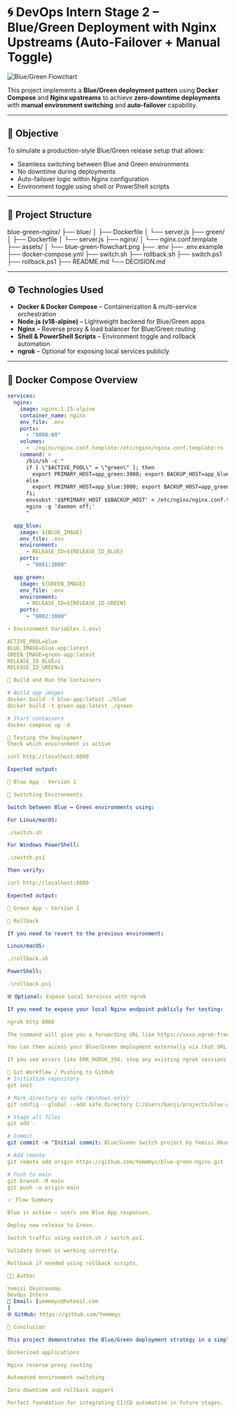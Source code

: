 # 🌀 DevOps Intern Stage 2 – Blue/Green Deployment with Nginx Upstreams (Auto-Failover + Manual Toggle)

![Blue/Green Flowchart](assets/blue-green-flowchart.png)

This project implements a **Blue/Green deployment pattern** using **Docker Compose** and **Nginx upstreams** to achieve **zero-downtime deployments** with **manual environment switching** and **auto-failover** capability.

---

## 🎯 Objective
To simulate a production-style Blue/Green release setup that allows:
- Seamless switching between Blue and Green environments
- No downtime during deployments
- Auto-failover logic within Nginx configuration
- Environment toggle using shell or PowerShell scripts

---

## 🧩 Project Structure

blue-green-nginx/
├── blue/
│ ├── Dockerfile
│ └── server.js
├── green/
│ ├── Dockerfile
│ └── server.js
├── nginx/
│ └── nginx.conf.template
├── assets/
│ └── blue-green-flowchart.png
├── .env
├── .env.example
├── docker-compose.yml
├── switch.sh
├── rollback.sh
├── switch.ps1
├── rollback.ps1
├── README.md
└── DECISION.md

---

## ⚙️ Technologies Used
- **Docker & Docker Compose** – Containerization & multi-service orchestration  
- **Node.js (v18-alpine)** – Lightweight backend for Blue/Green apps  
- **Nginx** – Reverse proxy & load balancer for Blue/Green routing  
- **Shell & PowerShell Scripts** – Environment toggle and rollback automation  
- **ngrok** – Optional for exposing local services publicly  

---

## 🐳 Docker Compose Overview

```yaml
services:
  nginx:
    image: nginx:1.25-alpine
    container_name: nginx
    env_file: .env
    ports:
      - "8080:80"
    volumes:
      - ./nginx/nginx.conf.template:/etc/nginx/nginx.conf.template:ro
    command: >
      /bin/sh -c "
      if [ \"$ACTIVE_POOL\" = \"green\" ]; then
        export PRIMARY_HOST=app_green:3000; export BACKUP_HOST=app_blue:3000;
      else
        export PRIMARY_HOST=app_blue:3000; export BACKUP_HOST=app_green:3000;
      fi;
      envsubst '$$PRIMARY_HOST $$BACKUP_HOST' < /etc/nginx/nginx.conf.template > /etc/nginx/nginx.conf &&
      nginx -g 'daemon off;'
      "

  app_blue:
    image: ${BLUE_IMAGE}
    env_file: .env
    environment:
      - RELEASE_ID=${RELEASE_ID_BLUE}
    ports:
      - "8081:3000"

  app_green:
    image: ${GREEN_IMAGE}
    env_file: .env
    environment:
      - RELEASE_ID=${RELEASE_ID_GREEN}
    ports:
      - "8082:3000"

⚡ Environment Variables (.env)

ACTIVE_POOL=blue
BLUE_IMAGE=blue-app:latest
GREEN_IMAGE=green-app:latest
RELEASE_ID_BLUE=1
RELEASE_ID_GREEN=1

🚀 Build and Run the Containers

# Build app images
docker build -t blue-app:latest ./blue
docker build -t green-app:latest ./green

# Start containers
docker compose up -d

🧪 Testing the Deployment
Check which environment is active

curl http://localhost:8080

Expected output:

💙 Blue App - Version 1

🔁 Switching Environments

Switch between Blue ↔ Green environments using:

For Linux/macOS:

./switch.sh

For Windows PowerShell:

.\switch.ps1

Then verify:

curl http://localhost:8080

Expected output:

💚 Green App - Version 1

🧯 Rollback

If you need to revert to the previous environment:

Linux/macOS:

./rollback.sh

PowerShell:

.\rollback.ps1

🌐 Optional: Expose Local Services with ngrok

If you need to expose your local Nginx endpoint publicly for testing:

ngrok http 8080

The command will give you a forwarding URL like https://xxxx.ngrok-free.dev

You can then access your Blue/Green deployment externally via that URL

If you see errors like ERR_NGROK_334, stop any existing ngrok sessions or use --pooling-enabled for multiple endpoints

📁 Git Workflow / Pushing to GitHub
# Initialize repository
git init

# Mark directory as safe (Windows only)
git config --global --add safe.directory C:/Users/banji/projects/blue-green-nginx

# Stage all files
git add .

# Commit
git commit -m "Initial commit: Blue/Green Switch project by Yemisi Okunrounmu (DevOps Intern)"

# Add remote
git remote add origin https://github.com/Yemmmyc/blue-green-nginx.git

# Push to main
git branch -M main
git push -u origin main

📈 Flow Summary

Blue is active – users see Blue App responses.

Deploy new release to Green.

Switch traffic using switch.sh / switch.ps1.

Validate Green is working correctly.

Rollback if needed using rollback scripts.

👩‍💻 Author

Yemisi Okunrounmu
DevOps Intern
📧 Email: [yemmmyc@hotmail.com
]
🌐 GitHub: https://github.com/Yemmmyc

🏁 Conclusion

This project demonstrates the Blue/Green deployment strategy in a simple but realistic DevOps workflow, complete with:

Dockerized applications

Nginx reverse proxy routing

Automated environment switching

Zero downtime and rollback support

Perfect foundation for integrating CI/CD automation in future stages.